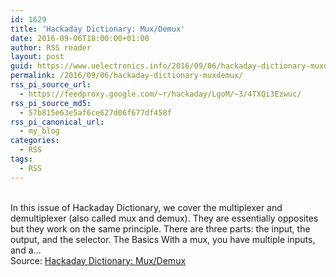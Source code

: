 ```yaml
---
id: 1629
title: 'Hackaday Dictionary: Mux/Demux'
date: 2016-09-06T18:00:00+01:00
author: RSS reader
layout: post
guid: https://www.uelectronics.info/2016/09/06/hackaday-dictionary-muxdemux/
permalink: /2016/09/06/hackaday-dictionary-muxdemux/
rss_pi_source_url:
  - https://feedproxy.google.com/~r/hackaday/LgoM/~3/4TXQi3Ezwuc/
rss_pi_source_md5:
  - 57b815e63e5af6ce627d06f677df458f
rss_pi_canonical_url:
  - my_blog
categories:
  - RSS
tags:
  - RSS
---
```

&#013;  
In this issue of Hackaday Dictionary, we cover the multiplexer and demultiplexer (also called mux and demux). They are essentially opposites but they work on the same principle. There are three parts: the input, the output, and the selector. The Basics With a mux, you have multiple inputs, and a…&#013;  
Source: <a href="https://feedproxy.google.com/~r/hackaday/LgoM/~3/4TXQi3Ezwuc/" target="_blank">Hackaday Dictionary: Mux/Demux</a>